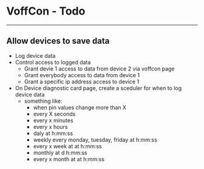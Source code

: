 # VoffCon - Todo
________________
## Allow devices to save data 
 - Log device data
 - Control access to logged data
     - Grant devie 1 access to data from device 2 via voffcon page
     - Grant everybody access to data from device 1
     - Grant a specific ip address access to device 1
 - On Device diagnostic card page, create a sceduler for when to log device data
     - something like:
         - when pin values change more than X
         - every X seconds
         - every x minutes
         - every x hours
         - daly at h:mm:ss 
         - weekly every monday, tuesday, friday at h:mm:ss
         - every x week at at h:mm:ss 
         - monthly at d h:mm:ss
         - every x month at at h:mm:ss
         
     
     
  
